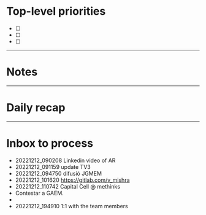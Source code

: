 # Top-level priorities
- [ ] 
- [ ] 
- [ ] 



---
# Notes




--- 
# Daily recap





--- 
# Inbox to process
- 20221212_090208 Linkedin video of AR
- 20221212_091159 update TV3
- 20221212_094750 difusió JGMEM
- 20221212_101620 https://gitlab.com/v_mishra
- 20221212_110742 Capital Cell @ methinks
- Contestar a GAEM. 
- 
- 20221212_194910 1:1 with the team members
